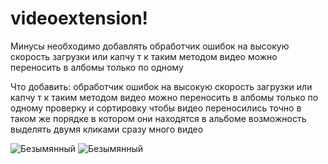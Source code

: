 # videoextension!
Минусы
необходимо добавлять  обработчик ошибок на высокую скорость загрузки или капчу т к таким методом видео можно переносить в албомы только по одному

Что добавить:
обработчик ошибок на высокую скорость загрузки или капчу т к таким методом видео можно переносить в албомы только по одному
проверку и сортировку чтобы видео переносились точно в таком же порядке в котором они находятся в  альбоме
возможность выделять двумя кликами сразу много видео

![Безымянный](https://user-images.githubusercontent.com/15684883/171671625-6668fdf6-4989-4490-976f-1513662e12b4.png)
![Безымянный](https://user-images.githubusercontent.com/15684883/171754643-d77ef901-40bf-4c41-9abb-eb72ad661be1.png)
